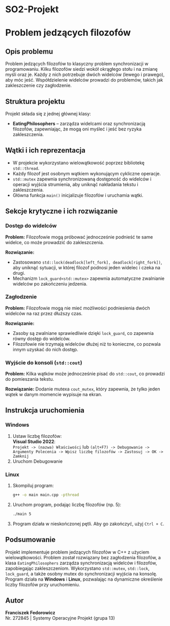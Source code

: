 # SO2-Projekt
# Problem jedzących filozofów

## Opis problemu
Problem jedzących filozofów to klasyczny problem synchronizacji w programowaniu. Kilku filozofów siedzi wokół okrągłego stołu i na zmianę myśli oraz je. Każdy z nich potrzebuje dwóch widelców (lewego i prawego), aby móc jeść. Współdzielenie widelców prowadzi do problemów, takich jak zakleszczenie czy zagłodzenie.

## Struktura projektu
Projekt składa się z jednej głównej klasy:
- **EatingPhilosophers** – zarządza widelcami oraz synchronizacją filozofów, zapewniając, że mogą oni myśleć i jeść bez ryzyka zakleszczenia.

## Wątki i ich reprezentacja
- W projekcie wykorzystano wielowątkowość poprzez bibliotekę `std::thread`.
- Każdy filozof jest osobnym wątkiem wykonującym cykliczne operacje.
- `std::mutex` zapewnia synchronizowaną dostępność do widelców i operacji wyjścia strumienia, aby uniknąć nakładania tekstu i zakleszczenia.
- Główna funkcja `main()` inicjalizuje filozofów i uruchamia wątki.

## Sekcje krytyczne i ich rozwiązanie

### Dostęp do widelców
**Problem:** Filozofowie mogą próbować jednocześnie podnieść te same widelce, co może prowadzić do zakleszczenia.

**Rozwiązanie:**
- Zastosowano `std::lock(deadlock[left_fork], deadlock[right_fork])`, aby uniknąć sytuacji, w której filozof podnosi jeden widelec i czeka na drugi.
- Mechanizm `lock_guard<std::mutex>` zapewnia automatyczne zwalnianie widelców po zakończeniu jedzenia.

### Zagłodzenie
**Problem:** Filozofowie mogą nie mieć możliwości podniesienia dwóch widelców na raz przez dłuższy czas.

**Rozwiązanie:**
- Zasoby są zwalniane sprawiedliwie dzięki `lock_guard`, co zapewnia równy dostęp do widelców.
- Filozofowie nie trzymają widelców dłużej niż to konieczne, co pozwala innym uzyskać do nich dostęp.

### Wyjście do konsoli (`std::cout`)
**Problem:** Kilka wątków może jednocześnie pisać do `std::cout`, co prowadzi do pomieszania tekstu.

**Rozwiązanie:** Dodanie mutexa `cout_mutex`, który zapewnia, że tylko jeden wątek w danym momencie wypisuje na ekran.

## Instrukcja uruchomienia

### Windows
1. Ustaw liczbę filozofów:  
   **Visual Studio 2022**:  
   `Projekt -> (nazwa) Właściwości` lub `(alt+F7) -> Debugowanie -> Argumenty Polecenia -> Wpisz liczbę filozofów -> Zastosuj -> OK -> Zamknij`
2. Uruchom Debugowanie

### Linux
1. Skompiluj program:
   ```sh
   g++ -o main main.cpp -pthread
   ```
2. Uruchom program, podając liczbę filozofów (np. 5):
   ```sh
   ./main 5
   ```
3. Program działa w nieskończonej pętli. Aby go zakończyć, użyj `Ctrl + C`.

## Podsumowanie
Projekt implementuje problem jedzących filozofów w C++ z użyciem wielowątkowości. Problem został rozwiązany bez zagłodzenia filozofów, a klasa `EatingPhilosophers` zarządza synchronizacją widelców i filozofów, zapobiegając zakleszczeniom. Wykorzystano `std::mutex`, `std::lock`, `lock_guard`, a także osobny mutex do synchronizacji wyjścia na konsolę. Program działa na **Windows** i **Linux**, pozwalając na dynamiczne określenie liczby filozofów przy uruchomieniu.

## Autor
**Franciszek Fedorowicz**  
Nr. 272845 | Systemy Operacyjne Projekt (grupa 13)
